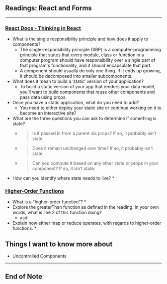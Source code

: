 ## Readings: React and Forms
***
### [React Docs - Thinking in React](https://reactjs.org/docs/thinking-in-react.html)
- What is the single responsibility principle and how does it apply to components?
  * The single-responsibility principle (SRP) is a computer-programming principle that states that every module, class or function in a computer program should have responsibility over a single part of that program's functionality, and it should encapsulate that part. 
  * A component should usually do only one thing. If it ends up growing, it should be decomposed into smaller subcomponents.
- What does it mean to build a ‘static’ version of your application?
  * To build a static version of your app that renders your data model, you’ll want to build components that reuse other components and pass data using props.
- Once you have a static application, what do you need to add?
  * You need to either deploy your static site or continue working on it to become an interactive site?
- What are the three questions you can ask to determine if something is state?
  * > Is it passed in from a parent via props? If so, it probably isn’t state.
  * > Does it remain unchanged over time? If so, it probably isn’t state.
  * > Can you compute it based on any other state or props in your component? If so, it isn’t state.
- How can you identify where state needs to live?
  * 

### [Higher-Order Functions](https://eloquentjavascript.net/05_higher_order.html#h_xxCc98lOBK)
- What is a “higher-order function”?
  * 
- Explore the greaterThan function as defined in the reading. In your own words, what is line 2 of this function doing?
  * asd
- Explain how either map or reduce operates, with regards to higher-order functions.
  * 

  

## Things I want to know more about
- Uncontrolled Components
***
 ## End of Note
